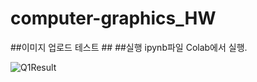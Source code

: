 # computer-graphics_HW

##이미지 업로드 테스트 ##
##실행 ipynb파일  Colab에서 실행.

![Q1Result](https://github.com/WoonBong/computer-graphics_HW/assets/84709612/a240eb60-9966-42f3-9407-d2338775adf8)
